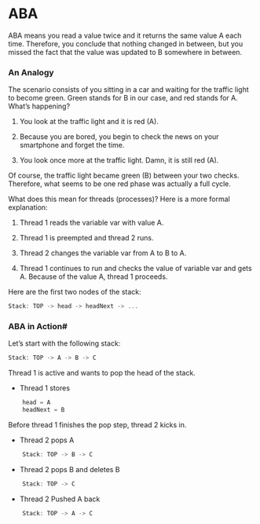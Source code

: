 # ABA

ABA means you read a value twice and it returns the same value A each time. Therefore, you conclude that nothing changed in between, but you missed the fact that the value was updated to B somewhere in between.


### An Analogy

The scenario consists of you sitting in a car and waiting for the traffic light to become green. Green stands for B in our case, and red stands for A. What’s happening?

1. You look at the traffic light and it is red (A).

2. Because you are bored, you begin to check the news on your smartphone and forget the time.

3. You look once more at the traffic light. Damn, it is still red (A).

Of course, the traffic light became green (B) between your two checks. Therefore, what seems to be one red phase was actually a full cycle.

What does this mean for threads (processes)? Here is a more formal explanation:

1. Thread 1 reads the variable var with value A.

2. Thread 1 is preempted and thread 2 runs.

3. Thread 2 changes the variable var from A to B to A.

4. Thread 1 continues to run and checks the value of variable var and gets A. Because of the value A, thread 1 proceeds.


Here are the first two nodes of the stack:

```c++
Stack: TOP -> head -> headNext -> ...
```

### ABA in Action#

Let’s start with the following stack:

```c++
Stack: TOP -> A -> B -> C
```

Thread 1 is active and wants to pop the head of the stack.

* Thread 1 stores

```c++
    head = A
    headNext = B
```

Before thread 1 finishes the pop step, thread 2 kicks in.

* Thread 2 pops A

```c++
    Stack: TOP -> B -> C
```

* Thread 2 pops B and deletes B

```c++
    Stack: TOP -> C
```

* Thread 2 Pushed A back

```c++
    Stack: TOP -> A -> C
```




































